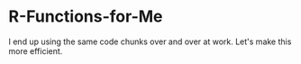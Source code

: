 # R-Functions-for-Me
I end up using the same code chunks over and over at work. Let's make this more efficient. 
